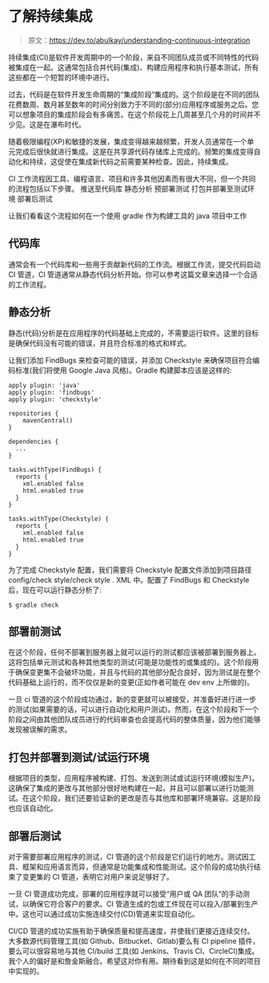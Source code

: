 # 了解持续集成

> 原文：<https://dev.to/abulkay/understanding-continuous-integration>

持续集成(CI)是软件开发周期中的一个阶段，来自不同团队成员或不同特性的代码被集成在一起。这通常包括合并代码(集成)、构建应用程序和执行基本测试，所有这些都在一个短暂的环境中进行。

过去，代码是在软件开发生命周期的“集成阶段”集成的。这个阶段是在不同的团队花费数周、数月甚至数年的时间分别致力于不同的(部分)应用程序或服务之后。您可以想象项目的集成阶段会有多痛苦。在这个阶段花上几周甚至几个月的时间并不少见。这是在瀑布时代。

随着极限编程(XP)和敏捷的发展，集成变得越来越频繁，开发人员通常在一个单元完成后很快就进行集成。这是在共享源代码存储库上完成的。频繁的集成变得自动化和持续，这促使在集成新代码之前需要某种检查。因此，持续集成。

CI 工作流程因工具、编程语言、项目和许多其他因素而有很大不同，但一个共同的流程包括以下步骤。
推送至代码库
静态分析
预部署测试
打包并部署至测试环境
部署后测试

让我们看看这个流程如何在一个使用 gradle 作为构建工具的 java 项目中工作

## 代码库

通常会有一个代码库和一些用于贡献新代码的工作流。根据工作流，提交代码启动 CI 管道，CI 管道通常从静态代码分析开始。你可以参考这篇文章来选择一个合适的工作流程。

## 静态分析

静态(代码)分析是在应用程序的代码基础上完成的，不需要运行软件。这里的目标是确保代码没有可能的错误，并且符合标准的格式和样式。

让我们添加 FindBugs 来检查可能的错误，并添加 Checkstyle 来确保项目符合编码标准(我们将使用 Google Java 风格)。Gradle 构建脚本应该是这样的:

```
apply plugin: 'java'
apply plugin: 'findbugs'
apply plugin: 'checkstyle'

repositories {
    mavenCentral()
}

dependencies {
  ...
}

tasks.withType(FindBugs) {
  reports {
    xml.enabled false
    html.enabled true
  }
}

tasks.withType(Checkstyle) {
  reports {
    xml.enabled false
    html.enabled true
  }
} 
```

为了完成 Checkstyle 配置，我们需要将 Checkstyle 配置文件添加到项目路径 config/check style/check style . XML 中。配置了 FindBugs 和 Checkstyle 后，现在可以运行静态分析了:

`$ gradle check`

## 部署前测试

在这个阶段，任何不部署到服务器上就可以运行的测试都应该被部署到服务器上。这将包括单元测试和各种其他类型的测试(可能是功能性的或集成的)。这个阶段用于确保变更集不会破坏功能，并且与代码的其他部分配合良好，因为测试是在整个代码基础上运行的，而不仅仅是新的变更(正如作者可能在 dev env 上所做的)。

一旦 ci 管道的这个阶段成功通过，新的变更就可以被接受，并准备好进行进一步的测试(如果需要的话，可以进行自动化和用户测试)。然而，在这个阶段和下一个阶段之间由其他团队成员进行的代码审查也会提高代码的整体质量，因为他们能够发现被误解的需求。

## 打包并部署到测试/试运行环境

根据项目的类型，应用程序被构建、打包、发送到测试或试运行环境(模拟生产)。这确保了集成的更改与其他部分很好地构建在一起，并且可以部署以进行功能测试。在这个阶段，我们还要验证新的更改是否与其他库和部署环境兼容。这是阶段也应该自动化。

## 部署后测试

对于需要部署应用程序的测试，CI 管道的这个阶段是它们运行的地方。测试因工具、框架和应用语言而异，但通常是功能集成和性能测试。这个阶段的成功执行结束了变更集的 CI 管道，表明它对用户来说足够好了。

一旦 CI 管道成功完成，部署的应用程序就可以接受“用户或 QA 团队”的手动测试，以确保它符合客户的要求。CI 管道生成的包或工件现在可以投入/部署到生产中。这也可以通过成功实施连续交付(CD)管道来实现自动化。

CI/CD 管道的成功实施有助于确保质量和提高速度，并使我们更接近连续交付。大多数源代码管理工具(如 Github、Bitbucket、Gitlab)要么有 CI pipeline 插件，要么可以很容易地与其他 CI/build 工具(如 Jenkins、Travis CI、CircleCI)集成。我个人的偏好是和詹金斯融合。希望这对你有用。期待看到这是如何在不同的项目中实现的。